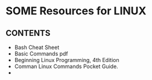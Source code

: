 # SOME Resources for LINUX

## CONTENTS

- Bash Cheat Sheet
- Basic Commands pdf
- Beginning Linux Programming, 4th Edition
- Comman Linux Commands Pocket Guide.
-
